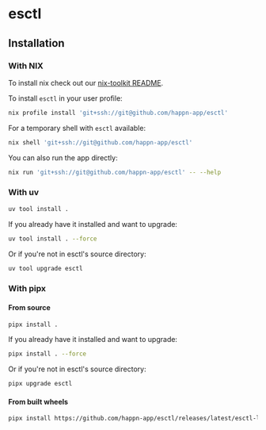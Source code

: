 # esctl

## Installation

### With NIX

To install nix check out our [nix-toolkit README](https://github.com/happn-app/nix-toolkit?tab=readme-ov-file#installing-nix).

To install `esctl` in your user profile:

```sh
nix profile install 'git+ssh://git@github.com/happn-app/esctl'
```

For a temporary shell with `esctl` available:

```sh
nix shell 'git+ssh://git@github.com/happn-app/esctl'
```

You can also run the app directly:

```sh
nix run 'git+ssh://git@github.com/happn-app/esctl' -- --help
```

### With uv

```sh
uv tool install .
```

If you already have it installed and want to upgrade:

```sh
uv tool install . --force
```

Or if you're not in esctl's source directory:

```sh
uv tool upgrade esctl
```

### With pipx

#### From source

```sh
pipx install .
```

If you already have it installed and want to upgrade:

```sh
pipx install . --force
```

Or if you're not in esctl's source directory:

```sh
pipx upgrade esctl
```

#### From built wheels

```sh
pipx install https://github.com/happn-app/esctl/releases/latest/esctl-latest.whl
```
